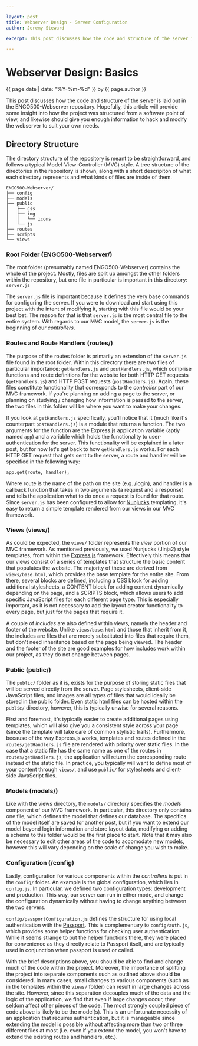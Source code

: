 ```yaml
---

layout: post 
title: Webserver Design - Server Configuration
author: Jeremy Steward

excerpt: This post discusses how the code and structure of the server is laid out in the ENGO500-Webserver repository. Hopefully, this article will provide some insight into how the project was structured from a software point of view, and likewise should give you enough information to hack and modify the webserver to suit your own needs. 

---
```

# Webserver Design: Basics
<p class='blog-post-meta'>{{ page.date | date: "%Y-%m-%d" }} by {{ page.author }}</p>

This post discusses how the code and structure of the server is laid out in the ENGO500-Webserver repository. Hopefully, this article will provide some insight into how the project was structured from a software point of view, and likewise should give you enough information to hack and modify the webserver to suit your own needs. 

## Directory Structure

The directory structure of the repository is meant to be straightforward, and follows a typical Model-View-Controller (MVC) style. A tree structure of the directories in the repository is shown, along with a short descripiton of what each directory represents and what kinds of files are inside of them.

    ENGO500-Webserver/
    ├── config
    ├── models
    ├── public
    │   ├── css
    │   ├── img
    │   │   └── icons
    │   └── js
    ├── routes
    ├── scripts
    └── views
    
### Root Folder (ENGO500-Webserver/)

The root folder (presumably named ENGO500-Webserver) contains the whole of the project. Mostly, files are split up amongst the other folders within the repository, but one file in particular is important in this directory: `server.js`

The `server.js` file is important because it defines the very base commands for configuring the server. If you were to download and start using this project with the intent of modifying it, starting with this file would be your best bet. The reason for that is that `server.js` is the most central file to the entire system. With regards to our MVC model, the `server.js` is the beginning of our *controllers*. 

### Routes and Route Handlers (routes/)

The purpose of the routes folder is primarily an extension of the `server.js` file found in the root folder. Within this directory there are two files of particular importance: `getHandlers.js` and `postHandlers.js`, which comprise functions and route definitions for the website for both HTTP GET requests (`getHandlers.js`) and HTTP POST requests (`postHandlers.js`). Again, these files constitute functionality that corresponds to the *controller* part of our MVC framework. If you're planning on adding a page to the server, or planning on studying / changing how information is passed to the server, the two files in this folder will be where you want to make your changes. 

If you look at `getHandlers.js` specifically, you'll notice that it (much like it's counterpart `postHandlers.js`) is a module that returns a function. The two arguments for the function are the Express.js application variable (aptly named `app`) and a variable which holds the functionality to user-authentication for the server. This functionality will be explained in a later post, but for now let's get back to how `getHandlers.js` works. For each HTTP GET request that gets sent to the server, a route and handler will be specified in the following way:

    app.get(route, handler); 

Where route is the name of the path on the site (e.g. /login), and handler is a callback function that takes in two arguments (a request and a response) and tells the application what to do once a request is found for that route. Since `server.js` has been configured to allow for [Nunjucks](http://jlongster.github.io/nunjucks/) templating, it's easy to return a simple template rendered from our views in our MVC framework.

### Views (views/) 

As could be expected, the `views/` folder represents the *view* portion of our MVC framework. As mentioned previously, we used Nunjucks (Jinja2) style templates, from within the [Express.js](http://expressjs.org) framework. Effectively this means that our views consist of a series of templates that structure the basic content that populates the website. The majority of these are derived from `views/base.html`, which provides the base template for the entire site. From there, several blocks are defined, including a CSS block for adding additional stylesheets, a CONTENT block for adding content dynamically depending on the page, and a SCRIPTS block, which allows users to add specific JavaScript files for each different page type. This is especially important, as it is not necessary to add the layout creator functionality to every page, but just for the pages that require it.

A couple of *includes* are also defined within views, namely the header and footer of the website. Unlike `views/base.html` and those that inherit from it, the includes are files that are merely substituted into files that require them, but don't need inheritance based on the page being viewed. The header and the footer of the site are good examples for how includes work within our project, as they do not change between pages. 

### Public (public/) 

The `public/` folder as it is, exists for the purpose of storing static files that will be served directly from the server. Page stylesheets, client-side JavaScript files, and images are all types of files that would ideally be stored in the public folder. Even static html files can be hosted within the `public/` directory, however, this is typically unwise for several reasons. 

First and foremost, it's typically easier to create additional pages using templates, which will also give you a consistent style across your page (since the template will take care of common stylistic traits). Furthermore, because of the way Express.js works, templates and routes defined in the `routes/getHandlers.js` file are rendered with priority over static files. In the case that a static file has the same name as one of the routes in `routes/getHandlers.js`, the application will return the corresponding route instead of the static file. In practice, you typically will want to define most of your content through `views/`, and use `public/` for stylesheets and client-side JavaScript files. 

### Models (models/)

Like with the views directory, the `models/` directory specifies the *models* component of our MVC framework. In particular, this directory only contains one file, which defines the model that defines our database. The specifics of the model itself are saved for another post, but if you want to extend our model beyond login information and store layout data, modifying or adding a schema to this folder would be the first place to start. Note that it may also be necessary to edit other areas of the code to accomodate new models, however this will vary depending on the scale of change you wish to make. 

### Configuration (/config)

Lastly, configuration for various components within the *controllers* is put in the `config/` folder. An example is the global configuration, which lies in `config.js`. In particular, we defined two configuration types: development and production. This way, our server can run in either mode, and change the configuration dynamically without having to change anything between the two servers. 

`config/passportConfiguration.js` defines the structure for using local authentication with the [Passport](http://passportjs.org). This is complementary to `config/auth.js`, which provides some helper functions for checking user authentication. While it seems strange to put the helper functions there, they were placed for convenience as they directly relate to Passport itself, and are typically used in conjunction when passport is used or called. 

With the brief descriptions above, you should be able to find and change much of the code within the project. Moreover, the importance of splitting the project into separate components such as outlined above should be considered. In many cases, small changes to various components (such as in the templates within the `views/` folder) can result in large changes across the site. However, since this separation decouples much of the data and the logic of the application, we find that even if large changes occur, they seldom affect other pieces of the code. The most strongly coupled piece of code above is likely to be the model(s). This is an unfortunate necessity of an application that requires authentication, but it is manageable since extending the model is possible without affecting more than two or three different files at most (i.e. even if you extend the model, you won't have to extend the existing routes and handlers, etc.).
